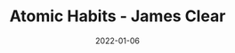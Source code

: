 ---
title: "Atomic Habits - James Clear"
description: "An Easy & Proven way to build good habits & break bad ones"
publishDate: "2022-01-21"
date: "2022-01-06"
tags: ["atomic", "habbits", "James Clear"]
draft: true
categories: ["books"]
---